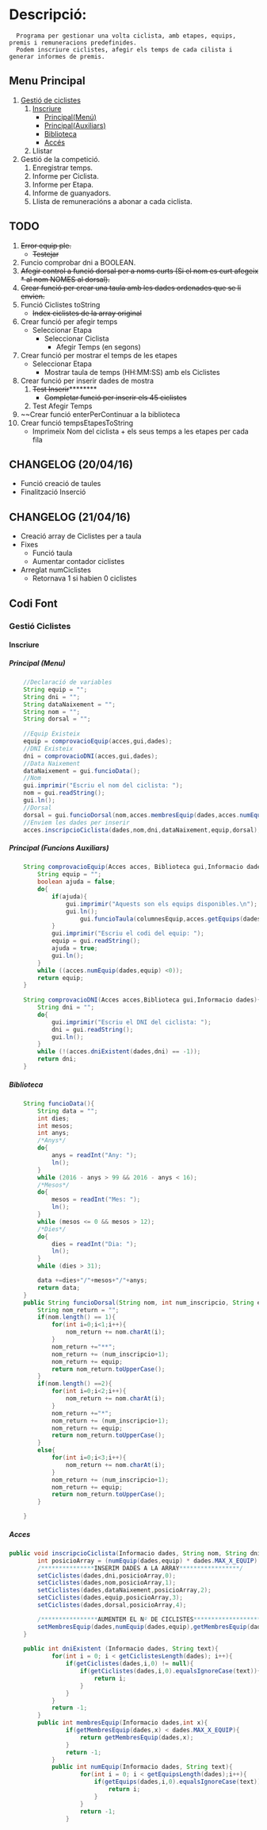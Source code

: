 # Descripció:
      Programa per gestionar una volta ciclista, amb etapes, equips, premis i remuneracions predefinides.
      Podem inscriure ciclistes, afegir els temps de cada cilista i generar informes de premis.

##  Menu Principal

1. [Gestió de ciclistes](#gestioCiclistes)
    1. [Inscriure](#inscriure)
        * [Principal(Menú)](#inscriureMenu)
        * [Principal(Auxiliars)](#inscriureAuxiliars)
        * [Biblioteca](#inscriureBiblioteca)
        * [Accés](#inscriureAcces)
    2.  Llistar
2. Gestió de la competició.
    1. Enregistrar temps.
    2. Informe per Ciclista.
    3. Informe per Etapa.
    4. Informe de guanyadors.
    5. Llista de remuneracións a abonar a cada ciclista.

## TODO
1. ~~Error equip ple.~~
    * ~~Testejar~~
3. Funcio comprobar dni a BOOLEAN.
4. ~~Afegir control a funció dorsal per a noms curts (Si el nom es curt afegeix * al nom NOMES al dorsal).~~
5. ~~Crear funció per crear una taula amb les dades ordenades que se li envien.~~
6. Funció Ciclistes toString
    * ~~Index ciclistes de la array original~~
7. Crear funció per afegir temps
    * Seleccionar Etapa
        * Seleccionar Ciclista
            * Afegir Temps (en segons)
8. Crear funció per mostrar el temps de les etapes
    * Seleccionar Etapa
        * Mostrar taula de temps (HH:MM:SS) amb els Ciclistes
9. Crear funció per inserir dades de mostra
    1. ~~Test Inserir~~********
        * ~~Completar funció per inserir els 45 ciclistes~~
    2. Test Afegir Temps
10. ~~Crear funció enterPerContinuar a la biblioteca
11. Crear funció tempsEtapesToString
    * Imprimeix Nom del  ciclista + els seus temps a les etapes  per cada fila

    
## CHANGELOG (20/04/16)
* Funció creació de taules
* Finalització Inserció

## CHANGELOG (21/04/16)
* Creació array de Ciclistes per a taula
* Fixes
    * Funció taula
    * Aumentar contador ciclistes
* Arreglat numCiclistes
    * Retornava 1 si habien 0 ciclistes
    
    
    
## Codi Font

### <a name="gestioCiclistes">Gestió Ciclistes
#### <a name="Inscriure">Inscriure
##### <a name="inscriureMenu">Principal (Menu)
```java
    //Declaració de variables
    String equip = "";
    String dni = "";
    String dataNaixement = "";
    String nom = "";
    String dorsal = "";
    
    //Equip Existeix
    equip = comprovacioEquip(acces,gui,dades);
    //DNI Existeix
    dni = comprovacioDNI(acces,gui,dades);
    //Data Naixement
    dataNaixement = gui.funcioData();
    //Nom
    gui.imprimir("Escriu el nom del ciclista: ");
    nom = gui.readString();
    gui.ln();
    //Dorsal
    dorsal = gui.funcioDorsal(nom,acces.membresEquip(dades,acces.numEquip(dades,equip)),equip);
    //Enviem les dades per inserir
    acces.inscripcioCiclista(dades,nom,dni,dataNaixement,equip,dorsal);
```
##### <a name="inscriureAuxiliars">Principal (Funcions Auxiliars)
```java
	String comprovacioEquip(Acces acces, Biblioteca gui,Informacio dades){
		String equip = "";
		boolean ajuda = false;
		do{
			if(ajuda){
				gui.imprimir("Aquests son els equips disponibles.\n");
				gui.ln();
					gui.funcioTaula(columnesEquip,acces.getEquips(dades));
			}
			gui.imprimir("Escriu el codi del equip: ");
			equip = gui.readString();
			ajuda = true;
			gui.ln();
		}
		while ((acces.numEquip(dades,equip) <0));
		return equip;
	}
	
	String comprovacioDNI(Acces acces,Biblioteca gui,Informacio dades){
		String dni = "";
		do{
			gui.imprimir("Escriu el DNI del ciclista: ");
			dni = gui.readString();
			gui.ln();
		}
		while (!(acces.dniExistent(dades,dni) == -1));
		return dni;
	}
```
##### <a name="inscriureBiblioteca">Biblioteca
```java
	String funcioData(){
		String data = "";
		int dies;
		int mesos;
		int anys;
		/*Anys*/
		do{
			anys = readInt("Any: ");
			ln();
		}
		while (2016 - anys > 99 && 2016 - anys < 16);
		/*Mesos*/
		do{
			mesos = readInt("Mes: ");
			ln();
		}
		while (mesos <= 0 && mesos > 12);
		/*Dies*/
		do{
			dies = readInt("Dia: ");
			ln();
		}
		while (dies > 31);

		data +=dies+"/"+mesos+"/"+anys;
		return data;
	}
	public String funcioDorsal(String nom, int num_inscripcio, String equip){
		String nom_return = "";
		if(nom.length() == 1){
			for(int i=0;i<1;i++){
				nom_return += nom.charAt(i);
			}
			nom_return +="**";
			nom_return += (num_inscripcio+1);
			nom_return += equip;
			return nom_return.toUpperCase();
		}
		if(nom.length() ==2){
			for(int i=0;i<2;i++){
				nom_return += nom.charAt(i);
			}
			nom_return +="*";
			nom_return += (num_inscripcio+1);
			nom_return += equip;
			return nom_return.toUpperCase();
		}
		else{
			for(int i=0;i<3;i++){
				nom_return += nom.charAt(i);
			}
			nom_return += (num_inscripcio+1);
			nom_return += equip;
			return nom_return.toUpperCase();
		}

	}
```
##### <a name="inscriureAcces">Acces
```java
public void inscripcioCiclista(Informacio dades, String nom, String dni, String dataNaixement, String equip, String dorsal){
		int posicioArray = (numEquip(dades,equip) * dades.MAX_X_EQUIP) + (Integer.parseInt(dorsal.charAt(3)+"")-1);	//Posició del ciclista a la array
		/***************INSERIM DADES A LA ARRAY*****************/
		setCiclistes(dades,dni,posicioArray,0);
		setCiclistes(dades,nom,posicioArray,1);
		setCiclistes(dades,dataNaixement,posicioArray,2);
		setCiclistes(dades,equip,posicioArray,3);
		setCiclistes(dades,dorsal,posicioArray,4);

		/****************AUMENTEM EL Nº DE CICLISTES***********************/
		setMembresEquip(dades,numEquip(dades,equip),getMembresEquip(dades,numEquip(dades,equip))+1);
	}
	
	public int dniExistent (Informacio dades, String text){
    		for(int i = 0; i < getCiclistesLength(dades); i++){
    			if(getCiclistes(dades,i,0) != null){
    				if(getCiclistes(dades,i,0).equalsIgnoreCase(text)){
    					return i;
    				}
    			}
    		}
    		return -1;
    	}
    	public int membresEquip(Informacio dades,int x){
        		if(getMembresEquip(dades,x) < dades.MAX_X_EQUIP){
        			return getMembresEquip(dades,x);
        		}
        		return -1;
        	}
        	public int numEquip(Informacio dades, String text){
            		for(int i = 0; i < getEquipsLength(dades);i++){
            			if(getEquips(dades,i,0).equalsIgnoreCase(text)){
            				return i;
            			}
            		}
            		return -1;
            	}
```
